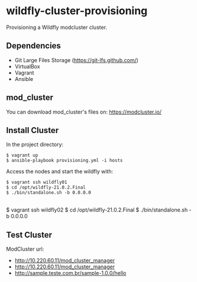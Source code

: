 # wildfly-cluster-provisioning
Provisioning a Wildfly modcluster cluster.

## Dependencies
* Git Large Files Storage (https://git-lfs.github.com/)
* VirtualBox
* Vagrant
* Ansible

## mod_cluster

You can download mod_cluster's files on: https://modcluster.io/

## Install Cluster

In the project directory:

    $ vagrant up
    $ ansible-playbook provisioning.yml -i hosts

Access the nodes and start the wildfly with: <br/>

    $ vagrant ssh wildfly01
    $ cd /opt/wildfly-21.0.2.Final
    $ ./bin/standalone.sh -b 0.0.0.0
<br/>
    $ vagrant ssh wildfly02
    $ cd /opt/wildfly-21.0.2.Final
    $ ./bin/standalone.sh -b 0.0.0.0

## Test Cluster
ModCluster url:
<br/>
* http://10.220.60.11/mod_cluster_manager
* http://10.220.60.11/mod_cluster_manager
* http://sample.teste.com.br/sample-1.0.0/hello
